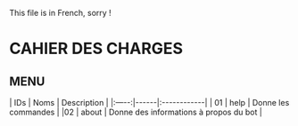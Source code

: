 This file is in French, sorry !

# CAHIER DES CHARGES

## MENU


| IDs | Noms | Description |
|:—--:|------|:------------|
| 01 | help | Donne les commandes | 
|02 | about | Donne des informations à propos du bot |
